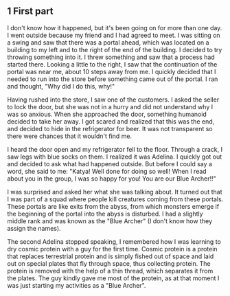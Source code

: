 ## 1 First part

I don't know how it happened, but it's been going on for more than one day. I went outside because my friend and I had agreed to meet. I was sitting on a swing and saw that there was a portal ahead, which was located on a building to my left and to the right of the end of the building. I decided to try throwing something into it. I threw something and saw that a process had started there. Looking a little to the right, I saw that the continuation of the portal was near me, about 10 steps away from me. I quickly decided that I needed to run into the store before something came out of the portal. I ran and thought, "Why did I do this, why!"

Having rushed into the store, I saw one of the customers. I asked the seller to lock the door, but she was not in a hurry and did not understand why I was so anxious. When she approached the door, something humanoid decided to take her away. I got scared and realized that this was the end, and decided to hide in the refrigerator for beer. It was not transparent so there were chances that it wouldn't find me.

I heard the door open and my refrigerator fell to the floor. Through a crack, I saw legs with blue socks on them. I realized it was Adelina. I quickly got out and decided to ask what had happened outside. But before I could say a word, she said to me: "Katya! Well done for doing so well! When I read about you in the group, I was so happy for you! You are our Blue Archer!!"

I was surprised and asked her what she was talking about. It turned out that I was part of a squad where people kill creatures coming from these portals. These portals are like exits from the abyss, from which monsters emerge if the beginning of the portal into the abyss is disturbed. I had a slightly middle rank and was known as the "Blue Archer" (I don't know how they assign the names).

The second Adelina stopped speaking, I remembered how I was learning to dry cosmic protein with a guy for the first time. Cosmic protein is a protein that replaces terrestrial protein and is simply fished out of space and laid out on special plates that fly through space, thus collecting protein. The protein is removed with the help of a thin thread, which separates it from the plates. The guy kindly gave me most of the protein, as at that moment I was just starting my activities as a "Blue Archer".